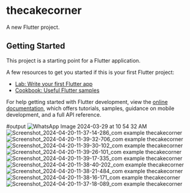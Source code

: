# thecakecorner

A new Flutter project.

## Getting Started

This project is a starting point for a Flutter application.

A few resources to get you started if this is your first Flutter project:

- [Lab: Write your first Flutter app](https://docs.flutter.dev/get-started/codelab)
- [Cookbook: Useful Flutter samples](https://docs.flutter.dev/cookbook)

For help getting started with Flutter development, view the
[online documentation](https://docs.flutter.dev/), which offers tutorials,
samples, guidance on mobile development, and a full API reference.

#output 
![WhatsApp Image 2024-03-29 at 10 54 32 AM](https://github.com/patelfemil/thecakecorner/assets/164484509/1924b47a-138a-4854-a1c1-1be8621ae152)
![Screenshot_2024-04-20-11-37-14-286_com example thecakecorner](https://github.com/patelfemil/thecakecorner/assets/164484509/0fe0032d-bc6d-4a37-a2ea-4314442a2153)
![Screenshot_2024-04-20-11-39-32-706_com example thecakecorner](https://github.com/patelfemil/thecakecorner/assets/164484509/06e23eb2-217e-4b76-876e-0ffc2eabf2b7)
![Screenshot_2024-04-20-11-39-30-102_com example thecakecorner](https://github.com/patelfemil/thecakecorner/assets/164484509/70e1eb86-1929-4232-b29d-5f1ec09f6028)
![Screenshot_2024-04-20-11-39-26-101_com example thecakecorner](https://github.com/patelfemil/thecakecorner/assets/164484509/058bbd9f-dad5-43c4-af38-0dcac85f1798)
![Screenshot_2024-04-20-11-39-17-335_com example thecakecorner](https://github.com/patelfemil/thecakecorner/assets/164484509/a8d53480-604f-47e3-9c6a-64057f91603f)
![Screenshot_2024-04-20-11-38-40-202_com example thecakecorner](https://github.com/patelfemil/thecakecorner/assets/164484509/e6e0c9b8-fc15-4cd0-833c-66fbee4ad44d)
![Screenshot_2024-04-20-11-38-21-484_com example thecakecorner](https://github.com/patelfemil/thecakecorner/assets/164484509/bd98e6dc-925d-4e0b-ad32-87c0ecc731d4)
![Screenshot_2024-04-20-11-38-16-171_com example thecakecorner](https://github.com/patelfemil/thecakecorner/assets/164484509/fcfb435e-f0e9-408b-83e7-ceb141cbd8c6)
![Screenshot_2024-04-20-11-37-18-089_com example thecakecorner](https://github.com/patelfemil/thecakecorner/assets/164484509/81084de7-0e34-4749-b1c9-7af9343fb27a)

